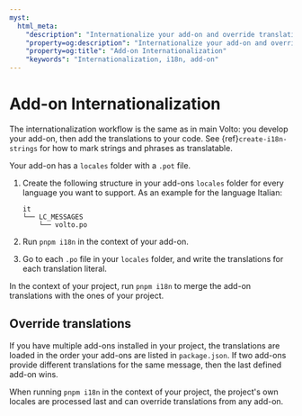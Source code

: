 ```yaml
---
myst:
  html_meta:
    "description": "Internationalize your add-on and override translations"
    "property=og:description": "Internationalize your add-on and override translations"
    "property=og:title": "Add-on Internationalization"
    "keywords": "Internationalization, i18n, add-on"
---
```


# Add-on Internationalization

The internationalization workflow is the same as in main Volto: you develop your add-on, then add the translations to your code.
See {ref}`create-i18n-strings` for how to mark strings and phrases as translatable.

Your add-on has a `locales` folder with a `.pot` file.

1.  Create the following structure in your add-ons `locales` folder for every language you want to support.
    As an example for the language Italian:

    ```text
    it
    └── LC_MESSAGES
        └── volto.po
    ```

1.  Run `pnpm i18n` in the context of your add-on.
1.  Go to each `.po` file in your `locales` folder, and write the translations for each translation literal.

In the context of your project, run `pnpm i18n` to merge the add-on translations with the ones of your project.


## Override translations

If you have multiple add-ons installed in your project, the translations are loaded in the order your add-ons are listed in `package.json`.
If two add-ons provide different translations for the same message, then the last defined add-on wins.

When running `pnpm i18n` in the context of your project, the project's own locales are processed last and can override translations from any add-on.
